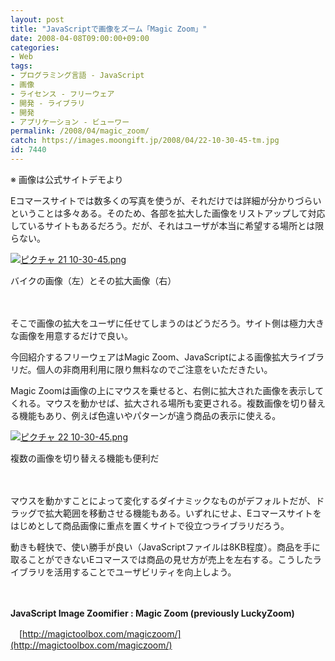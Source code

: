 ```yaml
---
layout: post
title: "JavaScriptで画像をズーム「Magic Zoom」"
date: 2008-04-08T09:00:00+09:00
categories:
- Web
tags: 
- プログラミング言語 - JavaScript
- 画像
- ライセンス - フリーウェア
- 開発 - ライブラリ
- 開発
- アプリケーション - ビューワー
permalink: /2008/04/magic_zoom/
catch: https://images.moongift.jp/2008/04/22-10-30-45-tm.jpg
id: 7440
---
```

※ 画像は公式サイトデモより

  

Eコマースサイトでは数多くの写真を使うが、それだけでは詳細が分かりづらいということは多々ある。そのため、各部を拡大した画像をリストアップして対応しているサイトもあるだろう。だが、それはユーザが本当に希望する場所とは限らない。

  

[![ピクチャ 21 10-30-45.png](https://images.moongift.jp/2008/04/21-10-30-45-tm.jpg)](https://images.moongift.jp/2008/04/21-10-30-45.jpg)  
  
バイクの画像（左）とその拡大画像（右）

  

　

  

そこで画像の拡大をユーザに任せてしまうのはどうだろう。サイト側は極力大きな画像を用意するだけで良い。

  

今回紹介するフリーウェアはMagic Zoom、JavaScriptによる画像拡大ライブラリだ。個人の非商用利用に限り無料なのでご注意をいただきたい。

  
  
<!--more-->  

Magic Zoomは画像の上にマウスを乗せると、右側に拡大された画像を表示してくれる。マウスを動かせば、拡大される場所も変更される。複数画像を切り替える機能もあり、例えば色違いやパターンが違う商品の表示に使える。

  

[![ピクチャ 22 10-30-45.png](https://images.moongift.jp/2008/04/22-10-30-45-tm.jpg)](https://images.moongift.jp/2008/04/22-10-30-45.jpg)  
  
複数の画像を切り替える機能も便利だ

  

　

  

マウスを動かすことによって変化するダイナミックなものがデフォルトだが、ドラッグで拡大範囲を移動させる機能もある。いずれにせよ、Eコマースサイトをはじめとして商品画像に重点を置くサイトで役立つライブラリだろう。

  

動きも軽快で、使い勝手が良い（JavaScriptファイルは8KB程度）。商品を手に取ることができないEコマースでは商品の見せ方が売上を左右する。こうしたライブラリを活用することでユーザビリティを向上しよう。

  

　

  

**JavaScript Image Zoomifier : Magic Zoom (previously LuckyZoom)**  
  
　[http://magictoolbox.com/magiczoom/](http://magictoolbox.com/magiczoom/)

  
